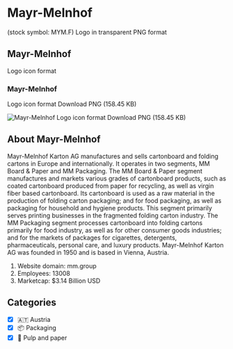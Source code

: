 # Mayr-Melnhof
 (stock symbol: MYM.F) Logo in transparent PNG format

## Mayr-Melnhof
 Logo icon format

### Mayr-Melnhof
 Logo icon format Download PNG (158.45 KB)

![Mayr-Melnhof
 Logo icon format Download PNG (158.45 KB)](/img/orig/MYM.F-bb9c6543.png)

## About Mayr-Melnhof


Mayr-Melnhof Karton AG manufactures and sells cartonboard and folding cartons in Europe and internationally. It operates in two segments, MM Board & Paper and MM Packaging. The MM Board & Paper segment manufactures and markets various grades of cartonboard products, such as coated cartonboard produced from paper for recycling, as well as virgin fiber based cartonboard. Its cartonboard is used as a raw material in the production of folding carton packaging; and for food packaging, as well as packaging for household and hygiene products. This segment primarily serves printing businesses in the fragmented folding carton industry. The MM Packaging segment processes cartonboard into folding cartons primarily for food industry, as well as for other consumer goods industries; and for the markets of packages for cigarettes, detergents, pharmaceuticals, personal care, and luxury products. Mayr-Melnhof Karton AG was founded in 1950 and is based in Vienna, Austria.

1. Website domain: mm.group
2. Employees: 13008
3. Marketcap: $3.14 Billion USD


## Categories
- [x] 🇦🇹 Austria
- [x] 📦 Packaging
- [x] 📄 Pulp and paper

